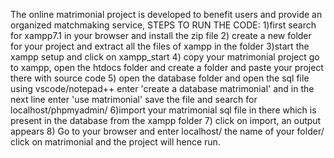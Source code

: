 The online matrimonial project is developed to benefit users and provide an organized matchmaking service, STEPS TO RUN THE CODE: 1)first search for xampp7.1 in your browser and install the zip file  2) create a new folder for your project and extract all the files of xampp in the folder  3)start the xampp setup and click on xampp_start 4) copy your matrimonial project go to xampp, open the htdocs folder and create a folder and paste your project there with source code 5) open the database folder and open the sql file using vscode/notepad++ enter 'create a database matrimonial' and in the next line enter 'use matrimonial' save the file and search for localhost/phpmyadmin/ 6)import your matrimonial sql file in there which is present in the database from the xampp folder 7) click on import, an output appears 8) Go to your browser and enter localhost/ the name of your folder/ click on matrimonial and the project will hence run.
